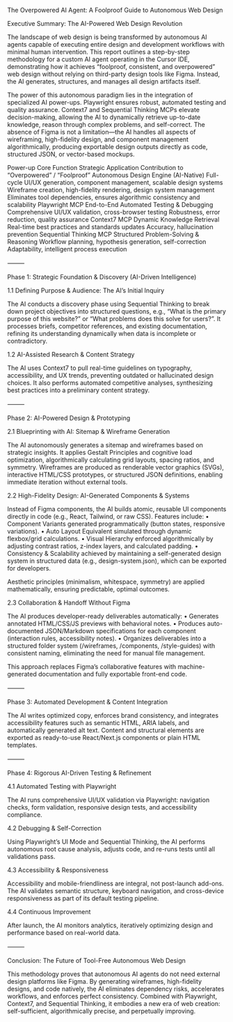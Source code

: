 ﻿The Overpowered AI Agent: A Foolproof Guide to Autonomous Web Design

Executive Summary: The AI-Powered Web Design Revolution

The landscape of web design is being transformed by autonomous AI agents capable of executing entire design and development workflows with minimal human intervention. This report outlines a step-by-step methodology for a custom AI agent operating in the Cursor IDE, demonstrating how it achieves “foolproof, consistent, and overpowered” web design without relying on third-party design tools like Figma. Instead, the AI generates, structures, and manages all design artifacts itself.

The power of this autonomous paradigm lies in the integration of specialized AI power-ups. Playwright ensures robust, automated testing and quality assurance. Context7 and Sequential Thinking MCPs elevate decision-making, allowing the AI to dynamically retrieve up-to-date knowledge, reason through complex problems, and self-correct. The absence of Figma is not a limitation—the AI handles all aspects of wireframing, high-fidelity design, and component management algorithmically, producing exportable design outputs directly as code, structured JSON, or vector-based mockups.

Power-up	Core Function	Strategic Application	Contribution to “Overpowered” / “Foolproof”
Autonomous Design Engine (AI-Native)	Full-cycle UI/UX generation, component management, scalable design systems	Wireframe creation, high-fidelity rendering, design system management	Eliminates tool dependencies, ensures algorithmic consistency and scalability
Playwright MCP	End-to-End Automated Testing & Debugging	Comprehensive UI/UX validation, cross-browser testing	Robustness, error reduction, quality assurance
Context7 MCP	Dynamic Knowledge Retrieval	Real-time best practices and standards updates	Accuracy, hallucination prevention
Sequential Thinking MCP	Structured Problem-Solving & Reasoning	Workflow planning, hypothesis generation, self-correction	Adaptability, intelligent process execution


⸻

Phase 1: Strategic Foundation & Discovery (AI-Driven Intelligence)

1.1 Defining Purpose & Audience: The AI’s Initial Inquiry

The AI conducts a discovery phase using Sequential Thinking to break down project objectives into structured questions, e.g., “What is the primary purpose of this website?” or “What problems does this solve for users?”. It processes briefs, competitor references, and existing documentation, refining its understanding dynamically when data is incomplete or contradictory.

1.2 AI-Assisted Research & Content Strategy

The AI uses Context7 to pull real-time guidelines on typography, accessibility, and UX trends, preventing outdated or hallucinated design choices. It also performs automated competitive analyses, synthesizing best practices into a preliminary content strategy.

⸻

Phase 2: AI-Powered Design & Prototyping

2.1 Blueprinting with AI: Sitemap & Wireframe Generation

The AI autonomously generates a sitemap and wireframes based on strategic insights. It applies Gestalt Principles and cognitive load optimization, algorithmically calculating grid layouts, spacing ratios, and symmetry. Wireframes are produced as renderable vector graphics (SVGs), interactive HTML/CSS prototypes, or structured JSON definitions, enabling immediate iteration without external tools.

2.2 High-Fidelity Design: AI-Generated Components & Systems

Instead of Figma components, the AI builds atomic, reusable UI components directly in code (e.g., React, Tailwind, or raw CSS). Features include:
	•	Component Variants generated programmatically (button states, responsive variations).
	•	Auto Layout Equivalent simulated through dynamic flexbox/grid calculations.
	•	Visual Hierarchy enforced algorithmically by adjusting contrast ratios, z-index layers, and calculated padding.
	•	Consistency & Scalability achieved by maintaining a self-generated design system in structured data (e.g., design-system.json), which can be exported for developers.

Aesthetic principles (minimalism, whitespace, symmetry) are applied mathematically, ensuring predictable, optimal outcomes.

2.3 Collaboration & Handoff Without Figma

The AI produces developer-ready deliverables automatically:
	•	Generates annotated HTML/CSS/JS previews with behavioral notes.
	•	Produces auto-documented JSON/Markdown specifications for each component (interaction rules, accessibility notes).
	•	Organizes deliverables into a structured folder system (/wireframes, /components, /style-guides) with consistent naming, eliminating the need for manual file management.

This approach replaces Figma’s collaborative features with machine-generated documentation and fully exportable front-end code.

⸻

Phase 3: Automated Development & Content Integration

The AI writes optimized copy, enforces brand consistency, and integrates accessibility features such as semantic HTML, ARIA labels, and automatically generated alt text. Content and structural elements are exported as ready-to-use React/Next.js components or plain HTML templates.

⸻

Phase 4: Rigorous AI-Driven Testing & Refinement

4.1 Automated Testing with Playwright

The AI runs comprehensive UI/UX validation via Playwright: navigation checks, form validation, responsive design tests, and accessibility compliance.

4.2 Debugging & Self-Correction

Using Playwright’s UI Mode and Sequential Thinking, the AI performs autonomous root cause analysis, adjusts code, and re-runs tests until all validations pass.

4.3 Accessibility & Responsiveness

Accessibility and mobile-friendliness are integral, not post-launch add-ons. The AI validates semantic structure, keyboard navigation, and cross-device responsiveness as part of its default testing pipeline.

4.4 Continuous Improvement

After launch, the AI monitors analytics, iteratively optimizing design and performance based on real-world data.

⸻

Conclusion: The Future of Tool-Free Autonomous Web Design

This methodology proves that autonomous AI agents do not need external design platforms like Figma. By generating wireframes, high-fidelity designs, and code natively, the AI eliminates dependency risks, accelerates workflows, and enforces perfect consistency. Combined with Playwright, Context7, and Sequential Thinking, it embodies a new era of web creation: self-sufficient, algorithmically precise, and perpetually improving.